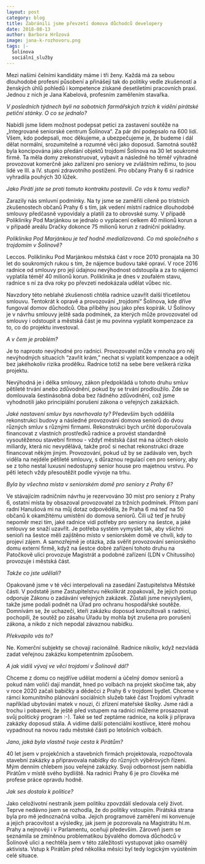 ```yaml
---
layout: post
category: blog
title: Zabránili jsme převzetí domova důchodců developery
date: 2018-08-13
author: Barbora Hrůzová
image: jana-k-rozhovoru.png
tags: |-
  Šolínova
  sociální_služby
---
```

Mezi našimi čelními kandidáty máme i tři ženy. Každá má za sebou dlouhodobé profesní působení a přinášejí tak do politiky vedle zkušeností a ženských úhlů pohledů i kompetence získané desetiletími pracovních praxí. Jednou z nich je Jana Kabelová, profesním zaměřením stavařka. 

_V posledních týdnech byli na sobotních farmářských trzích k vidění pirátské petiční stánky. O co se jednalo?_

Nabídli jsme lidem možnost podepsat petici za zastavení soutěže na „Integrované seniorské centrum  Šolínova“. Za pár dní podepsalo na 600 lidí. Všem, kdo podepsali, moc děkujeme, a ubezpečujeme je, že budeme i dál dělat normální, srozumitelné a rozumné věci jako doposud. Samotná soutěž byla koncipována jako předání objektů trojdomí Šolínova na 30 let soukromé firmě. Ta měla domy zrekonstruovat, vybavit a následně ho téměř výhradně provozovat  komerčně jako zařízení pro seniory ve zvláštním režimu, to jsou lidé ve III. a IV. stupni zdravotního postižení.  Pro občany Prahy 6 si radnice vyhradila pouhých 30 lůžek.

_Jako Piráti jste se proti tomuto kontraktu postavili. Co vás k tomu vedlo?_

Zarazily nás smluvní podmínky.  Na ty jsme se zaměřili cíleně po tristních zkušenostech občanů Prahy 6 s tím, jak vedení místní radnice dlouhodobé smlouvy předčasně vypovídaly a platili za to obrovské sumy. V případě Polikliniky Pod Marjánkou se jednalo o vyplacení celkem 40 milionů korun a v případě areálu Dračky dokonce 75 milionů korun z radniční pokladny. 

_Poliklinika Pod Marjánkou je teď hodně medializovaná. Co má společného s trojdomím v Šolínově?_

Leccos. Polikliniku Pod Marjánkou městská část v roce 2010  pronajala na 30 let do soukromých rukou s tím, že nájemce budovu také opraví. V roce 2016 radnice od smlouvy pro její údajnou nevýhodnost odstoupila a za to nájemci vyplatila téměř 40 milionů korun. Poliklinika je dnes v zoufalém stavu, radnice s ní za dva roky po převzetí nedokázala udělat vůbec nic. 

Navzdory této neblahé zkušenosti chtěla radnice uzavřít další třicetiletou smlouvu. Tentokrát k opravě a provozování „trojdomí“ Šolínova, kde dříve fungoval domov důchodců. Oba příběhy jsou jako přes kopírák. U Šolínovy je v návrhu smlouvy ještě sada podmínek, za kterých může provozovatel od smlouvy i odstoupit a městská část je mu povinna vyplatit kompenzace za to, co do projektu investoval. 

_A v čem je problém?_

Je to naprosto nevýhodné pro radnici.  Provozovatel může v mnoha pro něj nevýhodných situacích “zavřít krám,” nechat si vyplatit kompenzace a odejít bez jakéhokoliv rizika prodělku. Radnice totiž na sebe bere veškerá rizika projektu.

Nevýhodná je i délka smlouvy, zákon předpokládá u tohoto druhu smluv pětileté trvání anebo zdůvodnění, pokud by se trvání prodloužilo. Zde se domlouvala šestinásobná doba bez řádného zdůvodnění, což jsme vyhodnotili jako principiální porušení zákona o veřejných zakázkách.

_Jaké nastavení smluv bys navrhovala ty?_
Především bych oddělila rekonstrukci budovy a následné provozování domova seniorů do dvou různých smluv s různými firmami. Rekonstrukci bych určitě doporučovala financovat z vlastních prostředků radnice a provést standardně vysoutěženou stavební firmou - vždyť městská část má na účtech okolo miliardy, která nic nevydělává, takže proč si nechat rekonstrukci draze financovat někým jiným. Provozování, pokud už by se zadávalo ven, bych viděla na nejdéle pětileté smlouvy, s důraznou regulací cen pro seniory, aby se z toho nestal luxusní nedostupný senior house pro majetnou vrstvu. Po pěti letech vždy přesoutěžit podle vývoje na trhu.

_Byla by všechna místa v seniorském domě pro seniory z Prahy 6?_

Ve stávajícím radničním návrhu je rezervováno 30 míst pro seniory z Prahy 6, ostatní místa by obsazoval provozovatel za tržních podmínek. Přitom paní radní Hanušová mi na můj dotaz odpověděla, že Praha 6 má teď na 50 občanů k okamžitému umístění do domova seniorů. Čili už teď je hrubý nepoměr mezi tím, jaké radnice vidí potřeby pro seniory na šestce, a jaké smlouvy se snaží uzavřít. Je potřeba systém vymyslet tak, aby všichni senioři na šestce měli zajištěno místo v seniorském domě ve chvíli, kdy to projeví zájem. A samozřejmě je otázka, zda svěřit provozování seniorského domu externí firmě, když na šestce dobré zařízení tohoto druhu na Patočkově ulici provozuje Magistrát a podobné zařízení (LDN v Chitussiho) provozuje i městská část. 

_Takže co jste udělali?_

Opakovaně jsme v té věci interpelovali na zasedání Zastupitelstva Městské části. V podstatě jsme Zastupitelstvu několikrát zopakovali, že jejich postup odporuje Zákonu o zadávání veřejných zakázek. Zůstali jsme nevyslyšeni, takže jsme podali podnět na Úřad pro ochranu hospodářské soutěže. Domnívám se, že uchazeči, kteří zakázku doposud konzultovali s radnicí, pochopili, že soutěž po zásahu Úřadu by mohla být zrušena pro porušení zákona, a nikdo z nich nepodal závaznou nabídku. 

_Překvapilo vás to?_

Ne. Komerční subjekty se chovají racionálně. Radnice nikoliv, když nezvládá zadat veřejnou zakázku kompetentním způsobem. 

_A jak vidíš vývoj ve věci trojdomí v Šolínově dál?_

Chceme z domu co nejdříve udělat moderní a účelný domov seniorů a pokud nám voliči dají mandát, hned po volbách na projekt skočíme tak, aby v roce 2020 začali babičky a dědečci z Prahy 6 v trojdomí bydlet. Chceme v rámci komunitního plánování sociálních služeb také část Trojdomí vyhradit například ubytování matek v nouzi, či zřízení mateřské školky. Jsme rádi a trochu i pobaveni, že ještě před vstupem na radnici můžeme prosazovat svůj politický program :-). Také se teď zeptáme radnice,  na kolik ji příprava zakázky doposud stála. A vidíme další potenciální kostlivce, které mohou vypadnout na novou radu městské části po letošních volbách.

_Jano, jaká byla vlastně tvoje cesta k Pirátům?_

40 let jsem v projekčních a stavebních firmách projektovala, rozpočtovala stavební zakázky a připravovala nabídky do různých výběrových řízení. Mým denním chlebem jsou veřejné zakázky. Svoji odbornost jsem nabídla Pirátům v místě svého bydliště. Na radnici Prahy 6 je pro člověka mé profese práce opravdu hodně. 

_Jak ses dostala k politice?_

Jako celoživotní nestraník jsem politiku zpovzdálí sledovala celý život. Teprve nedávno jsem se rozhodla, že do politiky vstoupím.  Pirátská strana byla pro mě jednoznačná volba. Jejich programové zaměření mi konvenuje a jejich pracovitost a výsledky, jak jsem je pozorovala na Magistrátu hl.m. Prahy a nejnověji i v Parlamentu, oceňuji především. Zároveň jsem se seznámila se zmíněnou problematikou bývalého domova důchodců v Šolínově ulici a nechtěla jsem v této záležitosti vystupovat jako osamělý aktivista. Vstup k Pirátům před několika měsíci byl tedy logickým vyústěním celé situace.
